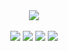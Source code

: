 <div align="center">
<img src="https://cdn.discordapp.com/attachments/1093294069981118546/1181268650850795642/denizistaken_green.png?ex=660adea9&is=65f869a9&hm=7ed861193dd96366b4a76efe83e9317f64196369d48896a9d24169c1a63d964f&">
<br><br>
<img src="https://img.shields.io/badge/Website-deniz.cloud-darkgreen">
<img src="https://img.shields.io/badge/OS-Windows-darkgreen">
<img src="https://img.shields.io/badge/Browser-Brave-darkgreen">
<img src="https://komarev.com/ghpvc/?username=forealdeniz&color=0e680f">
</div>
